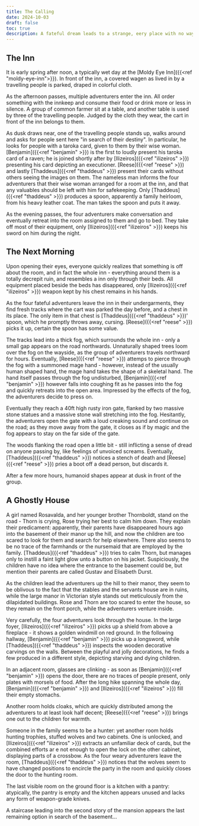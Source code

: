 ```yaml
---
title: The Calling
date: 2024-10-03
draft: false
toc: true
description: A fateful dream leads to a strange, eery place with no way back.
---
```


## The Inn

It is early spring after noon, a typically wet day at the [Moldy Eye Inn]({{<ref "moldy-eye-inn">}}). In front of the inn, a covered wagen as lived in by a travelling people is parked, draped in colorful cloth.

As the afternoon passes, multiple adventurers enter the inn. All order something with the innkeep and consume their food or drink more or less in silence. A group of common farmer sit at a table, and another table is used by three of the travelling people. Judged by the cloth they wear, the cart in front of the inn belongs to them.

As dusk draws near, one of the travelling people stands up, walks around and asks for people sent here "in search of their destiny". In particular, he looks for people with a taroka card, given to them by their wise woman. [Benjamin]({{<ref "benjamin" >}}) is the first to loudly present his taroka card of a raven; he is joined shortly after by [Ilizeiros]({{<ref "ilizeiros" >}}) presenting his card depicting an executioner. [Reese]({{<ref "reese" >}}) and lastly [Thaddeus]({{<ref "thaddeus" >}}) present their cards without others seeing the images on them. The nameless man informs the four adventurers that their wise woman arranged for a room at the inn, and that any valuables should be left with him for safekeeping. Only [Thaddeus]({{<ref "thaddeus" >}}) produces a spoon, apparently a family heirloom, from his heavy leather coat. The man takes the spoon and puts it away.

As the evening passes, the four adventurers make conversation and eventually retreat into the room assigned to them and go to bed. They take off most of their equipment, only [Ilizeiros]({{<ref "ilizeiros" >}}) keeps his sword on him during the night.


## The Next Morning

Upon opening their eyes, everyone quickly realizes that something is off about the room, and in fact the whole inn - everything around them is a totally decrepit ruin, and resembles a inn only through their beds. All equipment placed beside the beds has disappeared, only [Ilizeiros]({{<ref "ilizeiros" >}}) weapon kept by his chest remains in his hands.

As the four fateful adventurers leave the inn in their undergarments, they find fresh tracks where the cart was parked the day before, and a chest in its place. The only item in that chest is [Thaddeus]({{<ref "thaddeus" >}})' spoon, which he promptly throws away, cursing. [Reese]({{<ref "reese" >}}) picks it up, certain the spoon has some value.

The tracks lead into a thick fog, which surrounds the whole inn - only a small gap appears on the road northwards. Unnaturally shaped trees loom over the fog on the wayside, as the group of adventurers travels northward for hours. Eventually, [Reese]({{<ref "reese" >}}) attemps to pierce through the fog with a summoned mage hand - however, instead of the usually human shaped hand, the mage hand takes the shape of a skeletal hand. The hand itself passes through the fog undisturbed, [Benjamin]({{<ref "benjamin" >}}) however falls into coughing fit as he passes into the fog and quickly retreats into the open area. Impressed by the effects of the fog, the adventurers decide to press on.

Eventually they reach a 40ft high rusty iron gate, flanked by two massive stone statues and a massive stone wall stretching into the fog. Hesitantly, the adventurers open the gate with a loud creaking sound and continue on the road; as they move away from the gate, it closes as if by magic and the fog appears to stay on the far side of the gate. 

The woods flanking the road open a little bit - still inflicting a sense of dread on anyone passing by, like feelings of unvoiced screams. Eventually, [Thaddeus]({{<ref "thaddeus" >}}) notices a stench of death and [Reese]({{<ref "reese" >}}) pries a boot off a dead person, but discards it.

After a few more hours, humanoid shapes appear at dusk in front of the group.

## A Ghostly House

A girl named Rosavalda, and her younger brother Thornboldt, stand on the road - Thorn is crying, Rose trying her best to calm him down. They explain their predicament: apparently, their parents have disappeared hours ago into the basement of their manor up the hill, and now the children are too scared to look for them and search for help elsewhere. There also seems to be no trace of the farmhands or the nursemaid that are employed by the family. [Thaddeus]({{<ref "thaddeus" >}}) tries to calm Thorn, but manages only to instill a faint light glow unto a button on his jacket. Suspiciously, the children have no idea where the entrance to the basement could be, but mention their parents are called Gustav and Elisabeth Durst.

As the children lead the adventurers up the hill to their manor, they seem to be oblivous to the fact that the stables and the servants house are in ruins, while the large manor in Victorian style stands out meticulously from the dilapidated buildings. Rose and Thorn are too scared to enter the house, so they remain on the front porch, while the adventurers venture inside.

Very carefully, the four adventurers look through the house. In the large foyer, [Ilizeiros]({{<ref "ilizeiros" >}}) picks up a shield from above a fireplace - it shows a golden windmill on red ground. In the following hallway, [Benjamin]({{<ref "benjamin" >}}) picks up a longsword, while [Thaddeus]({{<ref "thaddeus" >}}) inspects the wooden decorative carvings on the walls. Between the playful and jolly decorations, he finds a few produced in a different style, depicting starving and dying children. 

In an adjacent room, glasses are clinking - as soon as [Benjamin]({{<ref "benjamin" >}}) opens the door, there are no traces of people present, only plates with morsels of food. After the long hike spanning the whole day, [Benjamin]({{<ref "benjamin" >}}) and [Ilizeiros]({{<ref "ilizeiros" >}}) fill their empty stomachs. 

Another room holds cloaks, which are quickly distributed among the adventurers to at least look half decent; [Reese]({{<ref "reese" >}}) brings one out to the children for warmth.

Someone in the family seems to be a hunter: yet another room holds hunting trophies, stuffed wolves and two cabinets. One is unlocked, and [Ilizeiros]({{<ref "ilizeiros" >}}) extracts an unfamiliar deck of cards, but the combined efforts ar e not enough to open the lock on the other cabinet, displaying parts of a crossbow. As the four weary adventurers leave the room, [Thaddeus]({{<ref "thaddeus" >}}) notices that the wolves seem to have changed positions to encircle the party in the room and quickly closes the door to the hunting room.

The last visible room on the ground floor is a kitchen with a pantry: atypically, the pantry is empty and the kitchen appears unused and lacks any form of weapon-grade knives.

A staircase leading into the second story of the mansion appears the last remaining option in search of the basement...
